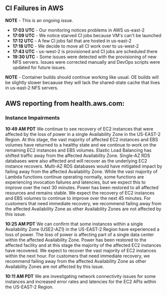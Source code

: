 ## CI Failures in AWS

**NOTE** - This is an ongoing issue.

* **17:03 UTC** - Our monitoring notices problems in AWS us-east-2
* **17:09 UTC** - We notice starved CI jobs because VM's can't be launched
* **17:12 UTC** - A few CI jobs fail that are hosted in us-east-2
* **17:18 UTC** - We decide to move all CI work over to us-west-2
* **17:43 UTC** - us-west-2 is provisioned and CI jobs are scheduled there
* **19:30 UTC** - Some issues were detected with the provisioning of new NFS servers. Issues were corrected manually and DevOps scripts were updated for future issues.

**NOTE** - Container builds should continue working like usual. OE builds will be slightly slower becaause they will lack the shared-state cache that lives in us-east-2 NFS servers.

## AWS reporting from health.aws.com:

### Instance Impairments
**10:49 AM PDT** We continue to see recovery of EC2 instances that were affected by the loss of power in a single Availability Zone in the US-EAST-2 Region. At this stage, the vast majority of affected EC2 instances and EBS volumes have returned to a healthy state and we continue to work on the remaining EC2 instances and EBS volumes. Elastic Load Balancing has shifted traffic away from the affected Availability Zone. Single-AZ RDS databases were also affected and will recover as the underlying EC2 instance recovers. Multi-AZ RDS databases would have mitigated impact by failing away from the affected Availability Zone. While the vast majority of Lambda functions continue operating normally, some functions are experiencing invocation failures and latencies, but we expect this to improve over the next 30 minutes. Power has been restored to all affected resources and remains stable. We expect the recovery of EC2 instances and EBS volumes to continue to improve over the next 45 minutes. For customers that need immediate recovery, we recommend failing away from the affected Availability Zone as other Availability Zones are not affected by this issue.

**10:25 AM PDT** We can confirm that some instances within a single Availability Zone (USE2-AZ1) in the US-EAST-2 Region have experienced a loss of power. The loss of power is affecting part of a single data center within the affected Availability Zone. Power has been restored to the affected facility and at this stage the majority of the affected EC2 instances have recovered. We expect to recover the vast majority of EC2 instances within the next hour. For customers that need immediate recovery, we recommend failing away from the affected Availability Zone as other Availability Zones are not affected by this issue.

**10:11 AM PDT** We are investigating network connectivity issues for some instances and increased error rates and latencies for the EC2 APIs within the US-EAST-2 Region.
```


